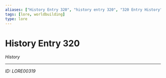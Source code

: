 ```yaml
---
aliases: ["History Entry 320", "history entry 320", "320 Entry History"]
tags: [lore, worldbuilding]
type: lore
---
```


# History Entry 320

*History*

---
*ID: LORE00319*